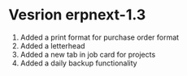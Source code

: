 # Vesrion erpnext-1.3

1. Added a print format for purchase order format
2. Added a letterhead
3. Added a new tab in job card for projects
4. Added a daily backup functionality
